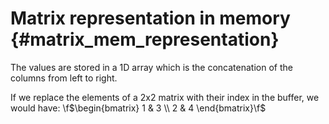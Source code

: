 Matrix representation in memory     {#matrix_mem_representation}
===============================

The values are stored in a 1D array which is the concatenation of the
columns from left to right.

If we replace the elements of a 2x2 matrix with their index in the
buffer, we would have:
\f$\begin{bmatrix} 1 & 3 \\ 2 & 4 \end{bmatrix}\f$
